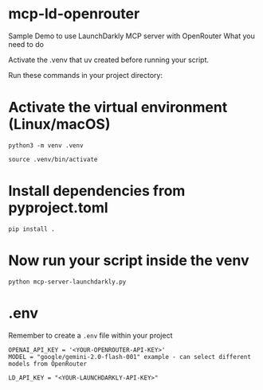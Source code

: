 # mcp-ld-openrouter
Sample Demo to use LaunchDarkly MCP server with OpenRouter
What you need to do

Activate the .venv that uv created before running your script.

Run these commands in your project directory:

# Activate the virtual environment (Linux/macOS)

```
python3 -m venv .venv

source .venv/bin/activate
```

# Install dependencies from pyproject.toml

```
pip install .
```

# Now run your script inside the venv

```
python mcp-server-launchdarkly.py
```

# .env
Remember to create a `.env` file within your project

```
OPENAI_API_KEY = '<YOUR-OPENROUTER-API-KEY>'
MODEL = "google/gemini-2.0-flash-001" example - can select different models from OpenRouter

LD_API_KEY = "<YOUR-LAUNCHDARKLY-API-KEY>"

```
